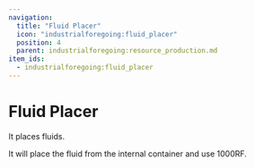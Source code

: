 ```yaml
---
navigation:
  title: "Fluid Placer"
  icon: "industrialforegoing:fluid_placer"
  position: 4
  parent: industrialforegoing:resource_production.md
item_ids:
  - industrialforegoing:fluid_placer
---
```


# Fluid Placer

It places fluids.

It will place the fluid from the internal container and use <Color id="gold">1000</Color>RF.



<Recipe id="industrialforegoing:fluid_placer" />

